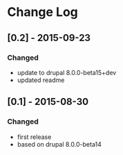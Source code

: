 # Change Log

## [0.2] - 2015-09-23
### Changed
- update to drupal 8.0.0-beta15+dev
- updated readme

## [0.1] - 2015-08-30
### Changed
- first release
- based on drupal 8.0.0-beta14

